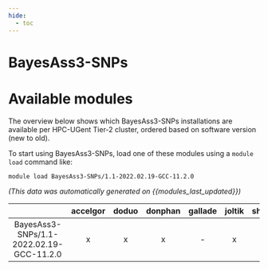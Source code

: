 ```yaml
---
hide:
  - toc
---
```


BayesAss3-SNPs
==============

# Available modules


The overview below shows which BayesAss3-SNPs installations are available per HPC-UGent Tier-2 cluster, ordered based on software version (new to old).

To start using BayesAss3-SNPs, load one of these modules using a `module load` command like:

```shell
module load BayesAss3-SNPs/1.1-2022.02.19-GCC-11.2.0
```

*(This data was automatically generated on {{modules_last_updated}})*  

| |accelgor|doduo|donphan|gallade|joltik|shinx|skitty|
| :---: | :---: | :---: | :---: | :---: | :---: | :---: | :---: |
|BayesAss3-SNPs/1.1-2022.02.19-GCC-11.2.0|x|x|x|-|x|-|x|
